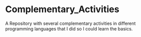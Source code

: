 # Complementary_Activities
A Repository with several complementary activities in different programming languages that I did so I could learn the basics.
